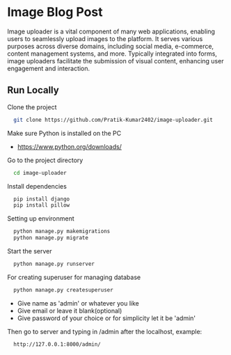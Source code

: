 # Image Blog Post

Image uploader is a vital component of many web applications, enabling users to seamlessly upload images to the platform. It serves various purposes across diverse domains, including social media, e-commerce, content management systems, and more. Typically integrated into forms, image uploaders facilitate the submission of visual content, enhancing user engagement and interaction.




## Run Locally

Clone the project

```bash
  git clone https://github.com/Pratik-Kumar2402/image-uploader.git
```

Make sure Python is installed on the PC

- https://www.python.org/downloads/

Go to the project directory

```bash
  cd image-uploader
```

Install dependencies

```bash
  pip install django
  pip install pillow
```

Setting up environment

```bash
  python manage.py makemigrations
  python manage.py migrate
```

Start the server

```bash
  python manage.py runserver
```

For creating superuser for managing database

```bash
  python manage.py createsuperuser
```

- Give name as 'admin' or whatever you like
- Give email or leave it blank(optional)
- Give password of your choice or for simplicity let it be 'admin'

Then go to server and typing in /admin after the localhost,
example: 
```bash
  http://127.0.0.1:8000/admin/
```
